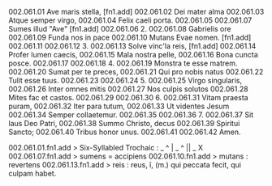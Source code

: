 002.061.01  Ave maris stella, [fn1.add]
002.061.02  Dei mater alma
002.061.03  Atque semper virgo,
002.061.04  Felix caeli porta.
002.061.05
002.061.07  Sumes illud "Ave" [fn1.add]
002.061.06  2.
002.061.08  Gabrielis ore
002.061.09  Funda nos in pace
002.061.10  Mutans Evae nomen. [fn1.add]
002.061.11
002.061.12  3.
002.061.13  Solve vinc'la reis, [fn1.add]
002.061.14  Profer lumen caecis,
002.061.15  Mala nostra pelle,
002.061.16  Bona cuncta posce.
002.061.17
002.061.18  4.
002.061.19  Monstra te esse matrem.
002.061.20  Sumat per te preces,
002.061.21  Qui pro nobis natus
002.061.22  Tulit esse tuus.
002.061.23
002.061.24  5.
002.061.25  Virgo singularis,
002.061.26  Inter omnes mitis
002.061.27  Nos culpis solutos
002.061.28  Mites fac et castos.
002.061.29
002.061.30  6.
002.061.31  Vitam praesta puram,
002.061.32  Iter para tutum,
002.061.33  Ut videntes Jesum
002.061.34  Semper collaetemur.
002.061.35
002.061.36  7.
002.061.37  Sit laus Deo Patri,
002.061.38  Summo Christo, decus
002.061.39  Spiritui Sancto;
002.061.40  Tribus honor unus.
002.061.41
002.061.42  Amen.



002.061.01.fn1.add > Six-Syllabled Trochaic : _ ^ | _ ^ || _ X
002.061.07.fn1.add > sumens = accipiens
002.061.10.fn1.add > mutans : revertens
002.061.13.fn1.add > reis : reus, ī, (m.) qui peccata fecit, qui culpam habet.
